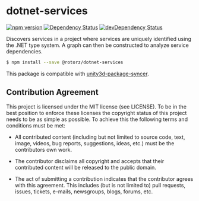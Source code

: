 # dotnet-services

[![npm version](https://badge.fury.io/js/%40rotorz%2Fdotnet-services.svg)](https://badge.fury.io/js/%40rotorz%2Fdotnet-services)
[![Dependency Status](https://david-dm.org/rotorz/dotnet-services.svg)](https://david-dm.org/rotorz/dotnet-services)
[![devDependency Status](https://david-dm.org/rotorz/dotnet-services/dev-status.svg)](https://david-dm.org/rotorz/dotnet-services#info=devDependencies)

Discovers services in a project where services are uniquely identified using the .NET type
system. A graph can then be constructed to analyze service dependencies.

```sh
$ npm install --save @rotorz/dotnet-services
```

This package is compatible with [unity3d-package-syncer](https://github.com/rotorz/unity3d-package-syncer).


## Contribution Agreement

This project is licensed under the MIT license (see LICENSE). To be in the best
position to enforce these licenses the copyright status of this project needs to
be as simple as possible. To achieve this the following terms and conditions
must be met:

- All contributed content (including but not limited to source code, text,
  image, videos, bug reports, suggestions, ideas, etc.) must be the
  contributors own work.

- The contributor disclaims all copyright and accepts that their contributed
  content will be released to the public domain.

- The act of submitting a contribution indicates that the contributor agrees
  with this agreement. This includes (but is not limited to) pull requests, issues,
  tickets, e-mails, newsgroups, blogs, forums, etc.
